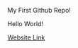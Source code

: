 My First Github Repo!

Hello World!

[Website Link](https://zeeeeell.github.io/test/html-boilerplate/index.html)

